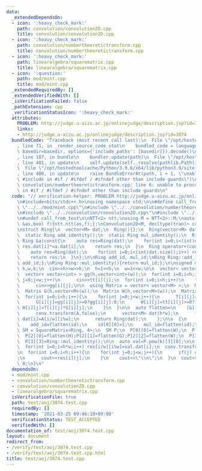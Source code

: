 ```yaml
---
data:
  _extendedDependsOn:
  - icon: ':heavy_check_mark:'
    path: convolution/convolution2D.cpp
    title: convolution/convolution2D.cpp
  - icon: ':heavy_check_mark:'
    path: convolution/numbertheoretictransform.cpp
    title: convolution/numbertheoretictransform.cpp
  - icon: ':heavy_check_mark:'
    path: linearalgebra/squarematrix.cpp
    title: linearalgebra/squarematrix.cpp
  - icon: ':question:'
    path: mod/mint.cpp
    title: mod/mint.cpp
  _extendedRequiredBy: []
  _extendedVerifiedWith: []
  _isVerificationFailed: false
  _pathExtension: cpp
  _verificationStatusIcon: ':heavy_check_mark:'
  attributes:
    PROBLEM: http://judge.u-aizu.ac.jp/onlinejudge/description.jsp?id=3074
    links:
    - http://judge.u-aizu.ac.jp/onlinejudge/description.jsp?id=3074
  bundledCode: "Traceback (most recent call last):\n  File \"/opt/hostedtoolcache/Python/3.9.6/x64/lib/python3.9/site-packages/onlinejudge_verify/documentation/build.py\"\
    , line 71, in _render_source_code_stat\n    bundled_code = language.bundle(stat.path,\
    \ basedir=basedir, options={'include_paths': [basedir]}).decode()\n  File \"/opt/hostedtoolcache/Python/3.9.6/x64/lib/python3.9/site-packages/onlinejudge_verify/languages/cplusplus.py\"\
    , line 187, in bundle\n    bundler.update(path)\n  File \"/opt/hostedtoolcache/Python/3.9.6/x64/lib/python3.9/site-packages/onlinejudge_verify/languages/cplusplus_bundle.py\"\
    , line 401, in update\n    self.update(self._resolve(pathlib.Path(included), included_from=path))\n\
    \  File \"/opt/hostedtoolcache/Python/3.9.6/x64/lib/python3.9/site-packages/onlinejudge_verify/languages/cplusplus_bundle.py\"\
    , line 400, in update\n    raise BundleErrorAt(path, i + 1, \"unable to process\
    \ #include in #if / #ifdef / #ifndef other than include guards\")\nonlinejudge_verify.languages.cplusplus_bundle.BundleErrorAt:\
    \ convolution/numbertheoretictransform.cpp: line 6: unable to process #include\
    \ in #if / #ifdef / #ifndef other than include guards\n"
  code: "// verification-helper: PROBLEM http://judge.u-aizu.ac.jp/onlinejudge/description.jsp?id=3074\n\
    \n#include<bits/stdc++.h>\nusing namespace std;\n\n#define call_from_test\n#include\
    \ \"../../mod/mint.cpp\"\n#include \"../../convolution/numbertheoretictransform.cpp\"\
    \n#include \"../../convolution/convolution2D.cpp\"\n#include \"../../linearalgebra/squarematrix.cpp\"\
    \n#undef call_from_test\n\nNTT<2> ntt;\nusing M = NTT<2>::M;\nauto tran=[](auto\
    \ &as,bool f){ntt.ntt(as,f);};\nConvolution2D<M, decltype(tran)> conv(tran);\n\
    \nstruct Ring{\n  vector<M> dat;\n  Ring(){};\n  Ring(vector<M> dat):dat(dat){};\n\
    \  static Ring add_identity();\n  static Ring mul_identity();\n  Ring operator*(const\
    \ Ring &a)const{\n    auto res=Ring(dat);\n    for(int i=0;i<(int)dat.size();i++)\
    \ res.dat[i]*=a.dat[i];\n    return res;\n  }\n  Ring operator+(const Ring &a)const{\n\
    \    auto res=Ring(dat);\n    for(int i=0;i<(int)dat.size();i++) res.dat[i]+=a.dat[i];\n\
    \    return res;\n  }\n};\n\nRing add_id, mul_id;\nRing Ring::add_identity(){return\
    \ add_id;};\nRing Ring::mul_identity(){return mul_id;};\n\nsigned main(){\n  int\
    \ h,w,k;\n  cin>>h>>w>>k;\n  h=1<<h;\n  w=1<<w;\n\n  vector< vector<int> > tt(h,vector<int>(w));\n\
    \  vector< vector<int> > gg(h,vector<int>(w));\n  for(int i=0;i<h;i++)\n    for(int\
    \ j=0;j<w;j++)\n      cin>>tt[i][j];\n  for(int i=0;i<h;i++)\n    for(int j=0;j<w;j++)\n\
    \      cin>>gg[i][j];\n\n  using Matrix = vector< vector<M> >;\n  Matrix T(h,vector<M>(w));\n\
    \  Matrix G(h,vector<M>(w));\n  Matrix W(h,vector<M>(w));\n  Matrix H(h,vector<M>(w));\n\
    \  for(int i=0;i<h;i++){\n    for(int j=0;j<w;j++){\n      T[i][j]=tt[i][j]>=0?tt[i][j]:0;\n\
    \      G[i][j]=gg[i][j]>=0?gg[i][j]:0;\n      W[i][j]=tt[i][j]>=0?1:0;\n     \
    \ H[i][j]=T[i][j]*G[i][j];\n    }\n  }\n\n  auto flatten=\n    [&](Matrix A){\n\
    \      conv.transform(A,false);\n      vector<M> dat(h*w);\n      for(int i=0;i<h*w;i++)\
    \ dat[i]=A[i/w][i%w];\n      return Ring(dat);\n    };\n\n  {\n    Matrix id(h,vector<M>(w,M(0)));\n\
    \    add_id=flatten(id);\n    id[0][0]=1;\n    mul_id=flatten(id);\n  }\n\n  using\
    \ SM = SquareMatrix<Ring, 4>;\n  SM P;\n  P[0][0]=flatten(W);\n  P[1][0]=flatten(T);P[1][1]=flatten(W);\n\
    \  P[2][0]=flatten(H);P[2][1]=flatten(G);P[2][2]=flatten(W);\n  P[3][0]=flatten(H);P[3][1]=flatten(G);P[3][2]=flatten(W);\n\
    \  P[3][3]=Ring::mul_identity();\n\n  auto val=P.pow(k)[3][0];\n\n  Matrix res(h,vector<M>(w));\n\
    \  for(int i=0;i<h*w;i++) res[i/w][i%w]=val.dat[i];\n  conv.transform(res,true);\n\
    \n  for(int i=0;i<h;i++){\n    for(int j=0;j<w;j++){\n      if(j) cout<<\" \"\
    ;\n      cout<<res[i][j];\n    }\n    cout<<\"\\n\";\n  }\n  cout<<flush;\n  return\
    \ 0;\n}\n"
  dependsOn:
  - mod/mint.cpp
  - convolution/numbertheoretictransform.cpp
  - convolution/convolution2D.cpp
  - linearalgebra/squarematrix.cpp
  isVerificationFile: true
  path: test/aoj/3074.test.cpp
  requiredBy: []
  timestamp: '2021-03-25 09:46:10+09:00'
  verificationStatus: TEST_ACCEPTED
  verifiedWith: []
documentation_of: test/aoj/3074.test.cpp
layout: document
redirect_from:
- /verify/test/aoj/3074.test.cpp
- /verify/test/aoj/3074.test.cpp.html
title: test/aoj/3074.test.cpp
---
```


